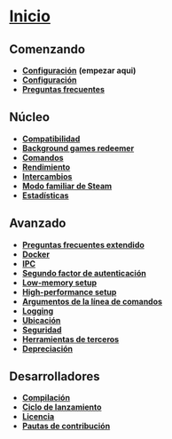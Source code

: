 # **[Inicio](https://github.com/JustArchi/ArchiSteamFarm/wiki/Home)**

## Comenzando

* **[Configuración](https://github.com/JustArchi/ArchiSteamFarm/wiki/Setting-up)** **(empezar aqui)**
* **[Configuración](https://github.com/JustArchi/ArchiSteamFarm/wiki/Configuration)**
* **[Preguntas frecuentes](https://github.com/JustArchi/ArchiSteamFarm/wiki/FAQ)**

## Núcleo

* **[Compatibilidad](https://github.com/JustArchi/ArchiSteamFarm/wiki/Compatibility)**
* **[Background games redeemer](https://github.com/JustArchi/ArchiSteamFarm/wiki/Background-games-redeemer)**
* **[Comandos](https://github.com/JustArchi/ArchiSteamFarm/wiki/Commands)**
* **[Rendimiento](https://github.com/JustArchi/ArchiSteamFarm/wiki/Performance)**
* **[Intercambios](https://github.com/JustArchi/ArchiSteamFarm/wiki/Trading)**
* **[Modo familiar de Steam](https://github.com/JustArchi/ArchiSteamFarm/wiki/Steam-Family-Sharing)**
* **[Estadísticas](https://github.com/JustArchi/ArchiSteamFarm/wiki/Statistics)**

## Avanzado

* **[Preguntas frecuentes extendido](https://github.com/JustArchi/ArchiSteamFarm/wiki/Extended-FAQ)**
* **[Docker](https://github.com/JustArchi/ArchiSteamFarm/wiki/Docker)**
* **[IPC](https://github.com/JustArchi/ArchiSteamFarm/wiki/IPC)**
* **[Segundo factor de autenticación](https://github.com/JustArchi/ArchiSteamFarm/wiki/Two-factor-authentication)**
* **[Low-memory setup](https://github.com/JustArchi/ArchiSteamFarm/wiki/Low-memory-setup)**
* **[High-performance setup](https://github.com/JustArchi/ArchiSteamFarm/wiki/High-performance-setup)**
* **[Argumentos de la línea de comandos](https://github.com/JustArchi/ArchiSteamFarm/wiki/Command-line-arguments)**
* **[Logging](https://github.com/JustArchi/ArchiSteamFarm/wiki/Logging)**
* **[Ubicación](https://github.com/JustArchi/ArchiSteamFarm/wiki/Localization)**
* **[Seguridad](https://github.com/JustArchi/ArchiSteamFarm/wiki/Security)**
* **[Herramientas de terceros](https://github.com/JustArchi/ArchiSteamFarm/wiki/Third-party-tools)**
* **[Depreciación](https://github.com/JustArchi/ArchiSteamFarm/wiki/Deprecation)**

## Desarrolladores

* **[Compilación](https://github.com/JustArchi/ArchiSteamFarm/wiki/Compilation)**
* **[Ciclo de lanzamiento](https://github.com/JustArchi/ArchiSteamFarm/wiki/Release-cycle)**
* **[Licencia](https://github.com/JustArchi/ArchiSteamFarm/wiki/License)**
* **[Pautas de contribución](https://github.com/JustArchi/ArchiSteamFarm/blob/master/.github/CONTRIBUTING.md)**